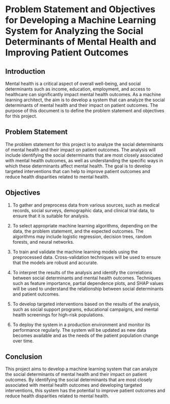 # Problem Statement and Objectives for Developing a Machine Learning System for Analyzing the Social Determinants of Mental Health and Improving Patient Outcomes

## Introduction
Mental health is a critical aspect of overall well-being, and social determinants such as income, education, employment, and access to healthcare can significantly impact mental health outcomes. As a machine learning architect, the aim is to develop a system that can analyze the social determinants of mental health and their impact on patient outcomes. The purpose of this document is to define the problem statement and objectives for this project.

## Problem Statement
The problem statement for this project is to analyze the social determinants of mental health and their impact on patient outcomes. The analysis will include identifying the social determinants that are most closely associated with mental health outcomes, as well as understanding the specific ways in which these determinants affect mental health. The goal is to develop targeted interventions that can help to improve patient outcomes and reduce health disparities related to mental health.

## Objectives
1. To gather and preprocess data from various sources, such as medical records, social surveys, demographic data, and clinical trial data, to ensure that it is suitable for analysis.

2. To select appropriate machine learning algorithms, depending on the data, the problem statement, and the expected outcomes. The algorithms may include logistic regression, decision trees, random forests, and neural networks.

3. To train and validate the machine learning models using the preprocessed data. Cross-validation techniques will be used to ensure that the models are robust and accurate.

4. To interpret the results of the analysis and identify the correlations between social determinants and mental health outcomes. Techniques such as feature importance, partial dependence plots, and SHAP values will be used to understand the relationship between social determinants and patient outcomes.

5. To develop targeted interventions based on the results of the analysis, such as social support programs, educational campaigns, and mental health screenings for high-risk populations.

6. To deploy the system in a production environment and monitor its performance regularly. The system will be updated as new data becomes available and as the needs of the patient population change over time.

## Conclusion
This project aims to develop a machine learning system that can analyze the social determinants of mental health and their impact on patient outcomes. By identifying the social determinants that are most closely associated with mental health outcomes and developing targeted interventions, this system has the potential to improve patient outcomes and reduce health disparities related to mental health.

